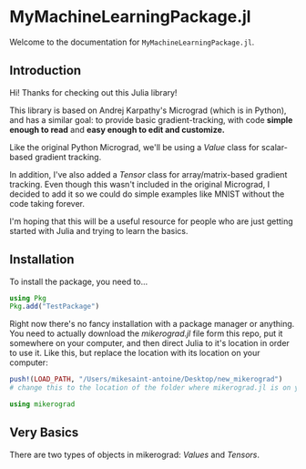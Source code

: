 # MyMachineLearningPackage.jl

Welcome to the documentation for `MyMachineLearningPackage.jl`.



## Introduction

Hi! Thanks for checking out this Julia library!

This library is based on Andrej Karpathy's Micrograd (which is in Python), and has a similar goal: to provide basic gradient-tracking, with code **simple enough to read** and **easy enough to edit and customize.** 

Like the original Python Micrograd, we'll be using a *Value* class for scalar-based gradient tracking. 

In addition, I've also added a *Tensor* class for array/matrix-based gradient tracking. Even though this wasn't included in the original Micrograd, I decided to add it so we could do simple examples like MNIST without the code taking forever.

I'm hoping that this will be a useful resource for people who are just getting started with Julia and trying to learn the basics. 


## Installation

To install the package, you need to...

```julia
using Pkg
Pkg.add("TestPackage")
```


Right now there's no fancy installation with a package manager or anything. You need to actually download the *mikerograd.jl* file form this repo, put it somewhere on your computer, and then direct Julia to it's location in order to use it. Like this, but replace the location with its location on your computer:

```julia
push!(LOAD_PATH, "/Users/mikesaint-antoine/Desktop/new_mikerograd") 
# change this to the location of the folder where mikerograd.jl is on your computer

using mikerograd
```

## Very Basics
There are two types of objects in mikerograd: *Values* and *Tensors*.

